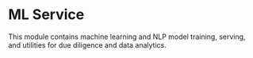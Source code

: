# ML Service

This module contains machine learning and NLP model training, serving, and utilities for due diligence and data analytics. 